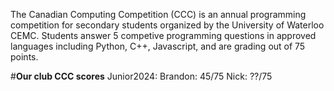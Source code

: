 The Canadian Computing Competition (CCC) is an annual programming competition for secondary students organized by the University of Waterloo CEMC.
Students answer 5 competive programming questions in approved languages including Python, C++, Javascript, and are grading out of 75 points.

#**Our club CCC scores**
Junior2024: 
Brandon: 45/75
Nick: ??/75


